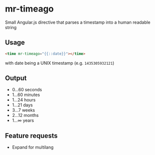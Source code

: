 # mr-timeago
Small Angular.js directive that parses a timestamp into a human readable string

## Usage

```html
<time mr-timeago="{{::date}}"></time>
```

with date being a UNIX timestamp (e.g. `1435305932121`)

## Output

- 0...60 seconds
- 1...60 minutes
- 1...24 hours
- 1...21 days
- 3...7 weeks
- 2...12 months
- 1...∞ years

## Feature requests

- Expand for multilang